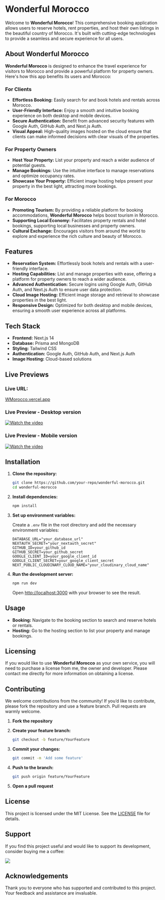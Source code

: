 # Wonderful Morocco

Welcome to **Wonderful Morocco**! This comprehensive booking application allows users to reserve hotels, rent properties, and host their own listings in the beautiful country of Morocco. It's built with cutting-edge technologies to provide a seamless and secure experience for all users.

## About Wonderful Morocco

**Wonderful Morocco** is designed to enhance the travel experience for visitors to Morocco and provide a powerful platform for property owners. Here's how this app benefits its users and Morocco:

### For Clients

- **Effortless Booking:** Easily search for and book hotels and rentals across Morocco.
- **User-Friendly Interface:** Enjoy a smooth and intuitive booking experience on both desktop and mobile devices.
- **Secure Authentication:** Benefit from advanced security features with Google Auth, GitHub Auth, and Next.js Auth.
- **Visual Appeal:** High-quality images hosted on the cloud ensure that clients can make informed decisions with clear visuals of the properties.

### For Property Owners

- **Host Your Property:** List your property and reach a wider audience of potential guests.
- **Manage Bookings:** Use the intuitive interface to manage reservations and optimize occupancy rates.
- **Showcase Your Property:** Efficient image hosting helps present your property in the best light, attracting more bookings.

### For Morocco

- **Promoting Tourism:** By providing a reliable platform for booking accommodations, **Wonderful Morocco** helps boost tourism in Morocco.
- **Supporting Local Economy:** Facilitates property rentals and hotel bookings, supporting local businesses and property owners.
- **Cultural Exchange:** Encourages visitors from around the world to explore and experience the rich culture and beauty of Morocco.

## Features

- **Reservation System:** Effortlessly book hotels and rentals with a user-friendly interface.
- **Hosting Capabilities:** List and manage properties with ease, offering a platform for property owners to reach a wider audience.
- **Advanced Authentication:** Secure logins using Google Auth, GitHub Auth, and Next.js Auth to ensure user data protection.
- **Cloud Image Hosting:** Efficient image storage and retrieval to showcase properties in the best light.
- **Responsive Design:** Optimized for both desktop and mobile devices, ensuring a smooth user experience across all platforms.

## Tech Stack

- **Frontend:** Next.js 14
- **Database:** Prisma and MongoDB
- **Styling:** Tailwind CSS
- **Authentication:** Google Auth, GitHub Auth, and Next.js Auth
- **Image Hosting:** Cloud-based solutions

## Live Previews

### Live URL:
[WMorocco.vercel.app](https://wmorocco.vercel.app/)

### Live Preview - Desktop version

[![Watch the video](https://github.com/reblox01/wmorocco/assets/74146687/8941be9c-7884-460d-b940-c2145e78e65e)](https://ofpptcasa-my.sharepoint.com/:v:/g/personal/2003122000195_ofppt-edu_ma/ERYtassSs3tDnt-Cxa41f8IBzRadDW1NfCS-eyicCCAdxQ?e=XJ3gSe)

### Live Preview - Mobile version

[![Watch the video](https://github.com/reblox01/wmorocco/assets/74146687/0aa0c51e-b1ba-4f9b-8cfa-9acadd3f3fea)](https://ofpptcasa-my.sharepoint.com/:v:/g/personal/2003122000195_ofppt-edu_ma/EeZucn39FQ5LvW3yd7RH1jsBIrZ6JbpVdACJvQoPVBNy5A?nav=eyJyZWZlcnJhbEluZm8iOnsicmVmZXJyYWxBcHAiOiJPbmVEcml2ZUZvckJ1c2luZXNzIiwicmVmZXJyYWxBcHBQbGF0Zm9ybSI6IldlYiIsInJlZmVycmFsTW9kZSI6InZpZXciLCJyZWZlcnJhbFZpZXciOiJNeUZpbGVzTGlua0NvcHkifX0&e=KOiTqd)

## Installation

1. **Clone the repository:**

    ```bash
    git clone https://github.com/your-repo/wonderful-morocco.git
    cd wonderful-morocco
    ```

2. **Install dependencies:**

    ```bash
    npm install
    ```

3. **Set up environment variables:**

    Create a `.env` file in the root directory and add the necessary environment variables:

    ```env
    DATABASE_URL="your_database_url"
    NEXTAUTH_SECRET="your_nextauth_secret"
    GITHUB_ID=your_github_id
    GITHUB_SECRET=your_github_secret
    GOOGLE_CLIENT_ID=your_google_client_id
    GOOGLE_CLIENT_SECRET=your_google_client_secret
    NEXT_PUBLIC_CLOUDINARY_CLOUD_NAME="your_cloudinary_cloud_name"
    ```

4. **Run the development server:**

    ```bash
    npm run dev
    ```

    Open [http://localhost:3000](http://localhost:3000) with your browser to see the result.

## Usage

- **Booking:** Navigate to the booking section to search and reserve hotels or rentals.
- **Hosting:** Go to the hosting section to list your property and manage bookings.

## Licensing

If you would like to use **Wonderful Morocco** as your own service, you will need to purchase a license from me, the owner and developer. Please contact me directly for more information on obtaining a license.

## Contributing

We welcome contributions from the community! If you’d like to contribute, please fork the repository and use a feature branch. Pull requests are warmly welcome.

1. **Fork the repository**
2. **Create your feature branch:**

    ```bash
    git checkout -b feature/YourFeature
    ```

3. **Commit your changes:**

    ```bash
    git commit -m 'Add some feature'
    ```

4. **Push to the branch:**

    ```bash
    git push origin feature/YourFeature
    ```

5. **Open a pull request**

## License

This project is licensed under the MIT License. See the [LICENSE](LICENSE) file for details.

## Support

If you find this project useful and would like to support its development, consider buying me a coffee:

<a href="https://www.buymeacoffee.com/arosck1"><img src="https://img.buymeacoffee.com/button-api/?text=Buy me a coffee&emoji=☕&slug=arosck1&button_colour=BD5FFF&font_colour=ffffff&font_family=Cookie&outline_colour=000000&coffee_colour=FFDD00" /></a>

## Acknowledgements

Thank you to everyone who has supported and contributed to this project. Your feedback and assistance are invaluable.
